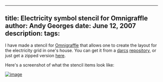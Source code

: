 -----
title:  Electricity symbol stencil for Omnigraffle
author: Andy Georges
date: June 12, 2007
description: 
tags: 
-----







I have made a stencil for
[Omnigraffle](http://www.omnigroup.com/applications/omnigraffle/) that
allows one to create the layout for the electricity grid in one's house.
You can get it from a [darcs](http://darcs.org/)
[repository](http://itkovian.net/darcs/omnigraffle_electricity_stencil),
or just get a zipped version
[here](http://itkovian.net/base/files/omnigraffle_electricity_stencil.zip).


Here's a screenshot of what the stencil items look like:


[![image](87E714AE-A771-4455-81BD-F64336256B2E-1.png)](http://www.flickr.com/photos/itkovian/542285693/)




